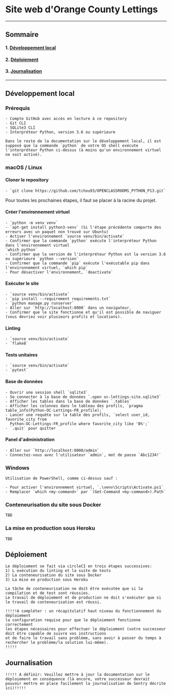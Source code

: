 # Site web d'Orange County Lettings

---
## Sommaire
#### 1. [Développement local](#dev_local)
#### 2. [Déploiement](#deploiement)
#### 3. [Journalisation](#journalisation)
---

<a name="dev_local"></a>
## Développement local

### Prérequis
```
- Compte GitHub avec accès en lecture à ce repository
- Git CLI
- SQLite3 CLI
- Interpréteur Python, version 3.6 ou supérieure

Dans le reste de la documentation sur le développement local, il est supposé que la commande `python` de votre OS shell exécute l'interpréteur Python ci-dessus (à moins qu'un environnement virtuel ne soit activé).
```

### macOS / Linux

#### Cloner le repository
```
- `git clone https://github.com/tchou93/OPENCLASSROOMS_PYTHON_P13.git`
```

Pour toutes les prochaines étapes, il faut se placer à la racine du projet.

#### Créer l'environnement virtuel
```
- `python -m venv venv`
- `apt-get install python3-venv` (Si l'étape précédente comporte des erreurs avec un paquet non trouvé sur Ubuntu)
- Activer l'environnement `source venv/bin/activate`
- Confirmer que la commande `python` exécute l'interpréteur Python dans l'environnement virtuel
`which python`
- Confirmer que la version de l'interpréteur Python est la version 3.6 ou supérieure `python --version`
- Confirmer que la commande `pip` exécute l'exécutable pip dans l'environnement virtuel, `which pip`
- Pour désactiver l'environnement, `deactivate`
```

#### Exécuter le site
```
- `source venv/bin/activate`
- `pip install --requirement requirements.txt`
- `python manage.py runserver`
- Aller sur `http://localhost:8000` dans un navigateur.
- Confirmer que le site fonctionne et qu'il est possible de naviguer (vous devriez voir plusieurs profils et locations).
```

#### Linting
```
- `source venv/bin/activate`
- `flake8`
```

#### Tests unitaires
```
- `source venv/bin/activate`
- `pytest`
```

#### Base de données
```
- Ouvrir une session shell `sqlite3`
- Se connecter à la base de données `.open oc-lettings-site.sqlite3`
- Afficher les tables dans la base de données `.tables`
- Afficher les colonnes dans le tableau des profils, `pragma table_info(Python-OC-Lettings-FR_profile);`
- Lancer une requête sur la table des profils, `select user_id, favorite_city from
  Python-OC-Lettings-FR_profile where favorite_city like 'B%';`
- `.quit` pour quitter
```

#### Panel d'administration
```
- Aller sur `http://localhost:8000/admin`
- Connectez-vous avec l'utilisateur `admin`, mot de passe `Abc1234!`
```

### Windows
```
Utilisation de PowerShell, comme ci-dessus sauf :

- Pour activer l'environnement virtuel, `.\venv\Scripts\Activate.ps1` 
- Remplacer `which <my-command>` par `(Get-Command <my-command>).Path`
```

### Conteneurisation du site sous Docker
```
TBD
```

### La mise en production sous Heroku
```
TBD
```

<a name="deploiement"></a>
## Déploiement
```
Le déploiement se fait via circleCI en trois étapes successives: 
1) L exécution du linting et la suite de tests
2) La conteneurisation du site sous Docker
3) La mise en production sous Heroku

La tâche de conteneurisation ne doit être exécutée que si la compilation et de test sont réussies.
Le travail de déploiement et de production ne doit s'exécuter que si le travail de conteneurisation est réussi.

!!!!!A compléter : un récapitulatif haut niveau du fonctionnement du déploiement
la configuration requise pour que le déploiement fonctionne correctement
les étapes nécessaires pour effectuer le déploiement (votre successeur doit être capable de suivre vos instructions 
et de faire le travail sans problème, sans avoir à passer du temps à rechercher le problème/la solution lui-même).
!!!!!
```

<a name="journalisation"></a>
## Journalisation
```
!!!!! A définir: Veuillez mettre à jour la documentation sur le déploiement en conséquence (là encore, votre successeur devrait pouvoir mettre en place facilement la journalisation de Sentry décrite ici)!!!!!
```


